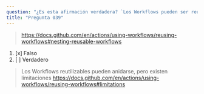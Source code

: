 ```yaml
---
question: "¿Es esta afirmación verdadera? `Los Workflows pueden ser reutilizados, pero un Workflow reutilizable no puede llamar a otro Workflow reutilizable.`"
title: "Pregunta 039"
---
```



> https://docs.github.com/en/actions/using-workflows/reusing-workflows#nesting-reusable-workflows
1. [x] Falso  
1. [ ] Verdadero  
> Los Workflows reutilizables pueden anidarse, pero existen limitaciones https://docs.github.com/en/actions/using-workflows/reusing-workflows#limitations
